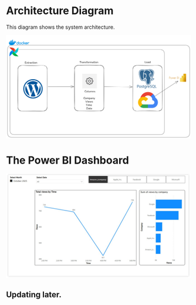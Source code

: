 # Architecture Diagram

This diagram shows the system architecture.

![Architecture Diagram](arch.png)


# The Power BI Dashboard 

![Architecture Diagram](dashboard.jpg)


## Updating later.

